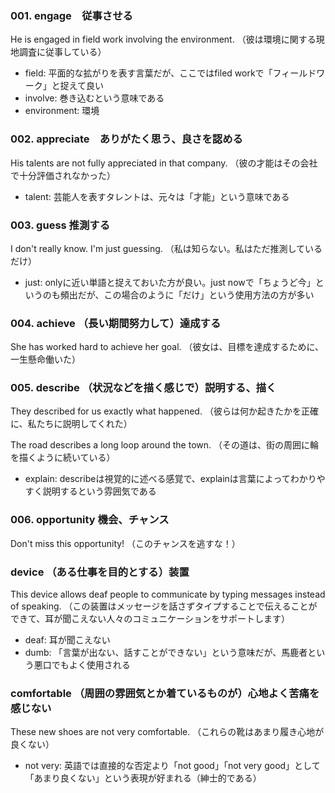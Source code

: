 ### 001. engage　従事させる
He is engaged in field work involving the environment.
（彼は環境に関する現地調査に従事している）
- field: 平面的な拡がりを表す言葉だが、ここではfiled workで「フィールドワーク」と捉えて良い
- involve: 巻き込むという意味である
- environment: 環境

### 002. appreciate　ありがたく思う、良さを認める
His talents are not fully appreciated in that company.
（彼の才能はその会社で十分評価されなかった）
- talent: 芸能人を表すタレントは、元々は「才能」という意味である

### 003. guess 推測する
I don't really know. I'm just guessing.
（私は知らない。私はただ推測しているだけ）
- just: onlyに近い単語と捉えておいた方が良い。just nowで「ちょうど今」というのも頻出だが、この場合のように「だけ」という使用方法の方が多い

### 004. achieve （長い期間努力して）達成する
She has worked hard to achieve her goal.
（彼女は、目標を達成するために、一生懸命働いた）

### 005. describe （状況などを描く感じで）説明する、描く
They described for us exactly what happened.
（彼らは何か起きたかを正確に、私たちに説明してくれた）

The road describes a long loop around the town.
（その道は、街の周囲に輪を描くように続いている）

- explain: describeは視覚的に述べる感覚で、explainは言葉によってわかりやすく説明するという雰囲気である

### 006. opportunity 機会、チャンス
Don't miss this opportunity!
（このチャンスを逃すな！）

### device （ある仕事を目的とする）装置
This device allows deaf people to communicate by typing messages instead of speaking.
（この装置はメッセージを話さずタイプすることで伝えることができて、耳が聞こえない人々のコミュニケーションをサポートします）

- deaf: 耳が聞こえない
- dumb: 「言葉が出ない、話すことができない」という意味だが、馬鹿者という悪口でもよく使用される

### comfortable （周囲の雰囲気とか着ているものが）心地よく苦痛を感じない
These new shoes are not very comfortable.
（これらの靴はあまり履き心地が良くない）

- not very: 英語では直接的な否定より「not good」「not very good」として「あまり良くない」という表現が好まれる（紳士的である）